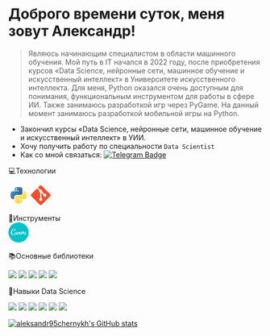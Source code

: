 # Доброго времени суток, меня зовут Александр!

> Являюсь начинающим специалистом в области машинного обучения. Мой путь в IT начался в 2022 году, после приобретения курсов «Data Science, нейронные сети, машинное обучение и искусственный интеллект» в Университете искусственного интеллекта. Для меня, Python оказался очень доступным для понимания, функциональным инструментом для работы в сфере ИИ. Также занимаюсь разработкой игр через PyGame. На данный момент занимаюсь разработкой мобильной игры на Python.
* Закончил курсы «Data Science, нейронные сети, машинное обучение и искусственный интеллект» в УИИ.
* Хочу получить работу по специальности `Data Scientist`
* Как со мной связаться: [![Telegram Badge](https://img.shields.io/badge/-Telegram-blue?style=flat&logo=Telegram&logoColor=white)](https://t.me/aleksandr95chernykh)

:computer:Технологии  

<img src="https://github.com/devicons/devicon/blob/master/icons/python/python-original.svg" title="Python" alt="python" width="40" height="40"/> <img src="https://github.com/devicons/devicon/blob/master/icons/git/git-original.svg" title="Git" alt="git" width="40" height="40"/>

:wrench:Инструменты  
<img src="https://github.com/devicons/devicon/blob/master/icons/canva/canva-original.svg" title="Canva" alt="canva" width="40" height="40"/>

:books:Основные библиотеки 

<img src="https://img.shields.io/badge/Tensorflow-000000?style=for-the-badge&logo=Tensorflow&logoColor=white"> <img src="https://img.shields.io/badge/Keras-000000?style=for-the-badge&logo=Keras&logoColor=white"> <img src="https://img.shields.io/badge/Numpy-000000?style=for-the-badge&logo=Numpy&logoColor=white"> <img src="https://img.shields.io/badge/Pandas-000000?style=for-the-badge&logo=Pandas&logoColor=white"> <img src="https://img.shields.io/badge/Matplotlib-000000?style=for-the-badge&logo=Matplotlib&logoColor=white"> 

:microscope:Навыки Data Science

<img src="https://img.shields.io/badge/GAN-000000?style=for-the-badge&logo=GAN&logoColor=white"> <img src="https://img.shields.io/badge/CGAN-000000?style=for-the-badge&logo=CGAN&logoColor=white"> <img src="https://img.shields.io/badge/Object Detection-000000?style=for-the-badge&logo=Object Detection&logoColor=white"> <img src="https://img.shields.io/badge/NLP(Seq2Seq, Attention, Transformers)-000000?style=for-the-badge&logo=NLP&logoColor=white"> <img src="https://img.shields.io/badge/reinforce-000000?style=for-the-badge&logo=reinforce&logoColor=white"> <img src="https://img.shields.io/badge/q learning-000000?style=for-the-badge&logo=q learning&logoColor=white">

[![aleksandr95chernykh's GitHub stats](https://github-readme-stats.vercel.app/api?username=aleksandr95chernykh)](https://github.com/aleksandr95chernykh/github-readme-stats&show_icons=true&theme=dracula)
